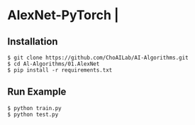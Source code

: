 # AlexNet-PyTorch |

## Installation
    $ git clone https://github.com/ChoAILab/AI-Algorithms.git
    $ cd Al-Algorithms/01.AlexNet
    $ pip install -r requirements.txt


## Run Example
```
$ python train.py
$ python test.py
```

